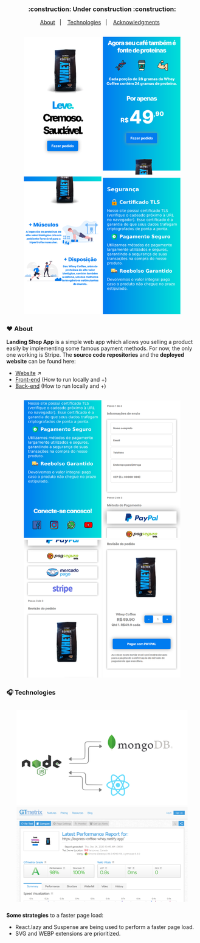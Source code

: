 <h3 align="center">:construction: Under construction :construction:</h3>

<p align="center">
  <a href="#hearts-about">About</a>&nbsp;&nbsp;&nbsp;|&nbsp;&nbsp;&nbsp;
  <a href="#headphones-technologies">Technologies</a>&nbsp;&nbsp;&nbsp;|&nbsp;&nbsp;&nbsp;
  <a href="#hearts-about">Acknowledgments</a>&nbsp;&nbsp;&nbsp;
</p>

<h2 align="center">
  <p float="left">
    <img src=".github/landing-1.png" alt="Image of web mobile friendly landing page" width="204" height="362">
    <img src=".github/landing-2.png" alt="Image of web mobile friendly landing page" width="204" height="362">
    <img src=".github/landing-3.png" alt="Image of web mobile friendly landing page" width="204" height="362">
    <img src=".github/landing-4.png" alt="Image of web mobile friendly landing page" width="204" height="362">
  </p>
</h2>

### :hearts: About

**Landing Shop App** is a simple web app which allows you selling a product easily by implementing some famous payment methods. For now, the only one working is Stripe.
The **source code repositories** and the **deployed website** can be found here:

- [Website](https://express-coffee-whey.netlify.app/) :arrow_upper_right: 
- [Front-end](https://github.com/higorcastilho/coffee-landing) (How to run locally and +)
- [Back-end](https://github.com/higorcastilho/coffee-backend) (How to run locally and +)

<h2 align="center">
  <p float="left">
    <img src=".github/landing-5.png" alt="Image of web mobile friendly landing page" width="204" height="362">
    <img src=".github/landing-6.png" alt="Image of web mobile friendly landing page" width="204" height="362">
    <img src=".github/landing-7.png" alt="Image of web mobile friendly landing page" width="204" height="362">
    <img src=".github/landing-8.png" alt="Image of web mobile friendly landing page" width="204" height="362">
  </p>
</h2>

### :headphones: Technologies

<h2 align="center">
  <p float="left">
    <img src=".github/simple_project_diagram.png" alt="Image of web mobile friendly landing page" width="450" height="250">
    <img src=".github/gtmetrix_test.png" alt="Image of web mobile friendly landing page" width="450" height="250">
  </p>
</h2>

**Some strategies** to a faster page load: 
- React.lazy and Suspense are being used to perform a faster page load.
- SVG and WEBP extensions are prioritized.

